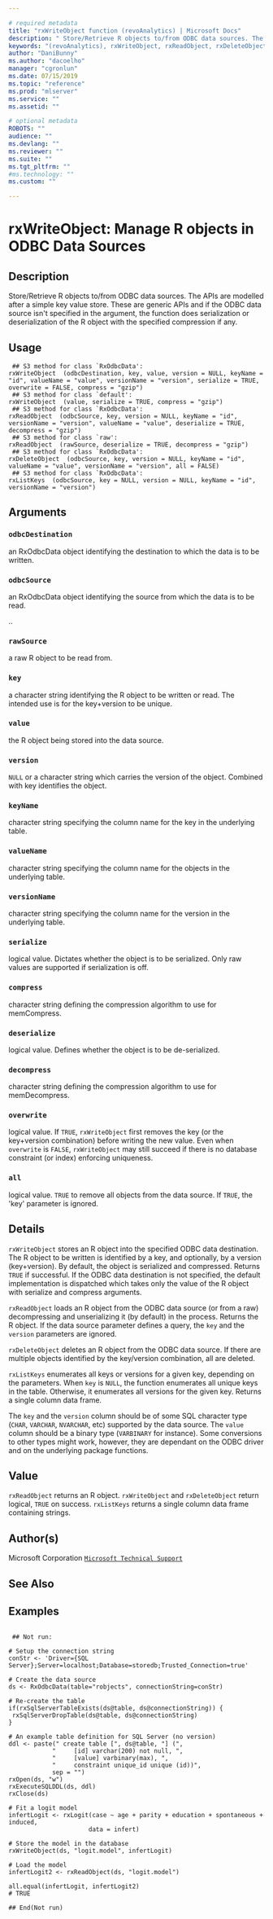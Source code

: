 ```yaml
--- 

# required metadata 
title: "rxWriteObject function (revoAnalytics) | Microsoft Docs" 
description: " Store/Retrieve R objects to/from ODBC data sources. The APIs are modelled after a simple key value store. These are generic APIs and if the ODBC data source isn't specified in the argument, the function does serialization or deserialization of the R object with the specified compression if any. " 
keywords: "(revoAnalytics), rxWriteObject, rxReadObject, rxDeleteObject, rxListKeys" 
author: "DaniBunny"
ms.author: "dacoelho" 
manager: "cgronlun" 
ms.date: 07/15/2019
ms.topic: "reference" 
ms.prod: "mlserver" 
ms.service: "" 
ms.assetid: "" 

# optional metadata 
ROBOTS: "" 
audience: "" 
ms.devlang: "" 
ms.reviewer: "" 
ms.suite: "" 
ms.tgt_pltfrm: "" 
#ms.technology: "" 
ms.custom: "" 

--- 
```






 # rxWriteObject:  Manage R objects in ODBC Data Sources  
 ## Description

Store/Retrieve R objects to/from ODBC data sources. The APIs are modelled after a
simple key value store. These are generic APIs and if the ODBC data source isn't specified in the argument,
the function does serialization or deserialization of the R object with the specified compression if any.


 ## Usage

```   
 ## S3 method for class `RxOdbcData':
rxWriteObject  (odbcDestination, key, value, version = NULL, keyName = "id", valueName = "value", versionName = "version", serialize = TRUE, overwrite = FALSE, compress = "gzip")
 ## S3 method for class `default':
rxWriteObject  (value, serialize = TRUE, compress = "gzip")
 ## S3 method for class `RxOdbcData':
rxReadObject  (odbcSource, key, version = NULL, keyName = "id", versionName = "version", valueName = "value", deserialize = TRUE, decompress = "gzip")
 ## S3 method for class `raw':
rxReadObject  (rawSource, deserialize = TRUE, decompress = "gzip")
 ## S3 method for class `RxOdbcData':
rxDeleteObject  (odbcSource, key, version = NULL, keyName = "id", valueName = "value", versionName = "version", all = FALSE)
 ## S3 method for class `RxOdbcData':
rxListKeys  (odbcSource, key = NULL, version = NULL, keyName = "id", versionName = "version")

```


 ## Arguments



 ### `odbcDestination`
  an RxOdbcData object identifying the destination to which the data is to be written.  


 ### `odbcSource`
  an RxOdbcData object identifying the source from which the data is to be read.  

  ..  
 ### `rawSource`
  a raw R object to be read from.  


 ### `key`
 a character string identifying the R object to be written or read. The intended use is  for the key+version to be unique.  


 ### `value`
 the R object being stored into the data source.  


 ### `version`
 `NULL` or a character string which carries the version of the object.  Combined with key identifies the object.  


 ### `keyName`
 character string specifying the column name for the key in the underlying table.   


 ### `valueName`
 character string specifying the column name for the objects in the underlying table.  


 ### `versionName`
 character string specifying the column name for the version in the underlying table.  



 ### `serialize`
 logical value. Dictates whether the object is to be serialized. Only raw values are supported if serialization is off.  



 ### `compress`
 character string defining the compression algorithm to use for memCompress.  



 ### `deserialize`
 logical value. Defines whether the object is to be de-serialized.  



 ### `decompress`
 character string defining the compression algorithm to use for memDecompress.  



 ### `overwrite`
 logical value. If `TRUE`, `rxWriteObject` first removes the key (or the key+version combination) before writing the new value. Even when `overwrite` is `FALSE`, `rxWriteObject` may still succeed if there is no database constraint (or index) enforcing uniqueness.  



 ### `all`
 logical value. `TRUE` to remove all objects from the data source. If `TRUE`, the 'key' parameter is ignored.  



 ## Details

`rxWriteObject` stores an R object into the specified ODBC data destination.
The R object to be written is identified by a key, and optionally, by a version (key+version). By default, the
object is serialized and compressed. Returns `TRUE` if successful.
If the ODBC data destination is not specified, the default implementation is dispatched
which takes only the value of the R object with serialize and compress arguments.

`rxReadObject` loads an R object from the ODBC data source (or from a raw) decompressing and
unserializing it (by default) in the process. Returns the R object. If the data source
parameter defines a query, the `key` and the `version` parameters are 
ignored.

`rxDeleteObject` deletes an R object from the ODBC data source. If there are
multiple objects identified by the key/version combination, all are deleted.

`rxListKeys` enumerates all keys or versions for a given key, depending
on the parameters. When `key` is `NULL`, the function enumerates
all unique keys in the table. Otherwise, it enumerates all versions for the given key.
Returns a single column data frame.

The `key` and the `version` column should be of some SQL character type
(`CHAR`, `VARCHAR`, `NVARCHAR`, etc) supported by the data source.
The `value` column should be a binary type (`VARBINARY` for instance). Some
conversions to other types might work, however, they are dependant on the ODBC driver
and on the underlying package functions.


 ## Value

`rxReadObject` returns an R object.
`rxWriteObject` and `rxDeleteObject` return logical, `TRUE` on success.
`rxListKeys` returns a single column data frame containing strings.

 ## Author(s)

Microsoft Corporation [`Microsoft Technical Support`](https://go.microsoft.com/fwlink/?LinkID=698556&clcid=0x409)




 ## See Also


 ## Examples

 ```

  ## Not run:

# Setup the connection string
conStr <- 'Driver={SQL Server};Server=localhost;Database=storedb;Trusted_Connection=true'

# Create the data source
ds <- RxOdbcData(table="robjects", connectionString=conStr)

# Re-create the table
if(rxSqlServerTableExists(ds@table, ds@connectionString)) {
  rxSqlServerDropTable(ds@table, ds@connectionString)
}

# An example table definition for SQL Server (no version)
ddl <- paste(" create table [", ds@table, "] (",
             "     [id] varchar(200) not null, ",
             "     [value] varbinary(max), ",
             "     constraint unique_id unique (id))",
             sep = "")
rxOpen(ds, "w")
rxExecuteSQLDDL(ds, ddl)
rxClose(ds)

# Fit a logit model
infertLogit <- rxLogit(case ~ age + parity + education + spontaneous + induced,
                       data = infert)

# Store the model in the database
rxWriteObject(ds, "logit.model", infertLogit)

# Load the model
infertLogit2 <- rxReadObject(ds, "logit.model")

all.equal(infertLogit, infertLogit2)
# TRUE

 ## End(Not run) 
```


